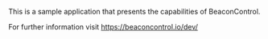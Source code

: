 This is a sample application that presents the capabilities of BeaconControl.

For further information visit  https://beaconcontrol.io/dev/
